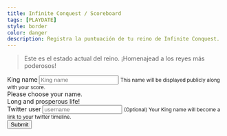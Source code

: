```yaml
---
title: Infinite Conquest / Scoreboard
tags: [PLAYDATE]
style: border
color: danger
description: Registra la puntuación de tu reino de Infinite Conquest.
---
```


> Este es el estado actual del reino. ¡Homenajead a los reyes más poderosos!

<script src="https://ajax.googleapis.com/ajax/libs/jquery/1.10.2/jquery.min.js"></script>
<script src="/assets/images/uploads/infinite_conquest/infinite-conquest-sdk-put.js"></script>

<form class="needs-validation">
  <div class="form-group">
    <label for="nick">King name</label>
    <input type="text" class="form-control" id="nick" aria-describedby="nick" placeholder="King name" required>
    <small id="nickHelp" class="form-text text-muted">This name will be displayed publicly along with your score.</small>
    <div class="invalid-feedback">
        Please choose your name.
    </div>
    <div class="valid-feedback">
        Long and prosperous life!
    </div>
  </div>
  <div class="form-group">
    <label for="twitter">Twitter user</label>
    <input type="text" class="form-control" id="twitter" placeholder="username">
    <small id="twitterHelp" class="form-text text-muted">(Optional) Your King name will become a link to your twitter timeline.</small>
  </div>
  <button type="submit" class="btn btn-primary">Submit</button>
</form>
